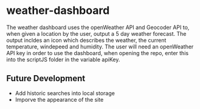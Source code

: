 # weather-dashboard

The weather dashboard uses the openWeather API and Geocoder API to, when given a location by the user, output a 5 day weather forecast. 
The output incldes an icon which describes the weather, the current temperature, windepeed and humidity. 
The user will need an openWeather API key in order to use the dashboard, when opening the repo, enter this into the scriptJS folder in the variable apiKey.

## Future Development
- Add historic searches into local storage
- Imporve the appearance of the site

